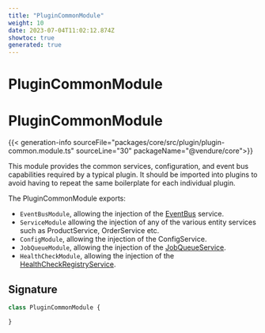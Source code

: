 ```yaml
---
title: "PluginCommonModule"
weight: 10
date: 2023-07-04T11:02:12.874Z
showtoc: true
generated: true
---
```

<!-- This file was generated from the Vendure source. Do not modify. Instead, re-run the "docs:build" script -->

# PluginCommonModule
<div class="symbol">


# PluginCommonModule

{{< generation-info sourceFile="packages/core/src/plugin/plugin-common.module.ts" sourceLine="30" packageName="@vendure/core">}}

This module provides the common services, configuration, and event bus capabilities
required by a typical plugin. It should be imported into plugins to avoid having to
repeat the same boilerplate for each individual plugin.

The PluginCommonModule exports:

* `EventBusModule`, allowing the injection of the <a href='/typescript-api/events/event-bus#eventbus'>EventBus</a> service.
* `ServiceModule` allowing the injection of any of the various entity services such as ProductService, OrderService etc.
* `ConfigModule`, allowing the injection of the ConfigService.
* `JobQueueModule`, allowing the injection of the <a href='/typescript-api/job-queue/job-queue-service#jobqueueservice'>JobQueueService</a>.
* `HealthCheckModule`, allowing the injection of the <a href='/typescript-api/health-check/health-check-registry-service#healthcheckregistryservice'>HealthCheckRegistryService</a>.

## Signature

```TypeScript
class PluginCommonModule {

}
```
</div>
